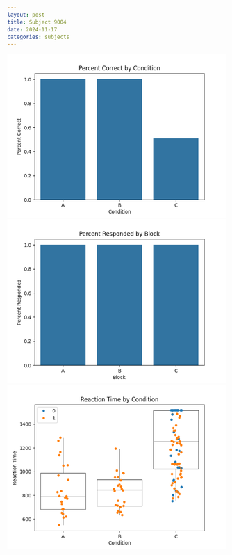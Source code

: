 ```yaml
---
layout: post
title: Subject 9004
date: 2024-11-17
categories: subjects
---
```


![](data/9004/run-20/9004_ATS_percent_correct.png)
![](data/9004/run-20/9004_ATS_percent_responded.png)
![](data/9004/run-20/9004_ATS_rt.png)
